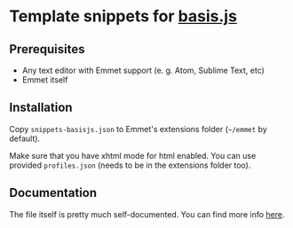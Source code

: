 # Template snippets for [basis.js](https://github.com/basisjs/basisjs)

## Prerequisites
- Any text editor with Emmet support (e. g. Atom, Sublime Text, etc)
- Emmet itself

## Installation
Copy `snippets-basisjs.json` to Emmet's extensions folder (`~/emmet` by default).

Make sure that you have xhtml mode for html enabled. You can use provided `profiles.json` (needs to be in the extensions folder too).

## Documentation
The file itself is pretty much self-documented. You can find more info [here](http://docs.emmet.io/customization/snippets/).
